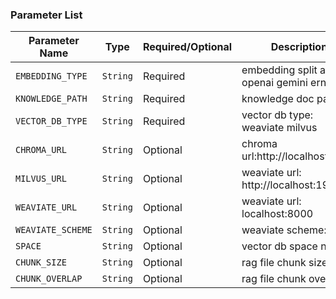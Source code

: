 ### Parameter List

| Parameter Name    | Type     | Required/Optional | Description                              |
|-------------------|----------|-------------------|------------------------------------------|
| `EMBEDDING_TYPE`  | `String` | Required          | embedding split api: openai gemini ernie |
| `KNOWLEDGE_PATH`  | `String` | Required          | knowledge doc path                       |
| `VECTOR_DB_TYPE`  | `String` | Required          | vector db type: weaviate milvus          |
| `CHROMA_URL`      | `String` | Optional          | chroma url:http://localhost:8080         |
| `MILVUS_URL`      | `String` | Optional          | weaviate url: http://localhost:19530     |
| `WEAVIATE_URL`    | `String` | Optional          | weaviate url: localhost:8000             |
| `WEAVIATE_SCHEME` | `String` | Optional          | weaviate scheme: http                    |
| `SPACE`           | `String` | Optional          | vector db space name                     |
| `CHUNK_SIZE`      | `String` | Optional          | rag file chunk size                      |
| `CHUNK_OVERLAP`   | `String` | Optional          | rag file chunk overlap                   |
